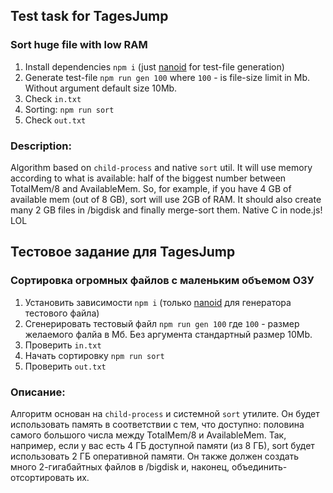 ## Test task for TagesJump
### Sort huge file with low RAM

1. Install dependencies ```npm i``` (just [nanoid]() for test-file generation)
2. Generate test-file ```npm run gen 100``` where ```100``` - is file-size limit in Mb. Without argument default size 10Mb.
3. Check ```in.txt```
4. Sorting: ```npm run sort```
5. Check ```out.txt```

### Description:
Algorithm based on ```child-process``` and native ```sort``` util. It will use memory according to what is available: half of the biggest number between TotalMem/8 and AvailableMem. So, for example, if you have 4 GB of available mem (out of 8 GB), sort will use 2GB of RAM. It should also create many 2 GB files in /bigdisk and finally merge-sort them. Native С in node.js! LOL

## Тестовое задание для TagesJump
### Сортировка огромных файлов с маленьким объемом ОЗУ

1. Установить зависимости ```npm i``` (только [nanoid]() для генератора тестового файла)
2. Сгенерировать тестовый файл ```npm run gen 100``` где ```100``` - размер желаемого фалйа в Мб. Без аргумента стандартный размер 10Mb.
3. Проверить ```in.txt```
4. Начать сортировку ```npm run sort```
5. Проверить ```out.txt```

### Описание:
Алгоритм основан на ```child-process``` и системной ```sort``` утилите. Он будет использовать память в соответствии с тем, что доступно: половина самого большого числа между TotalMem/8 и AvailableMem. Так, например, если у вас есть 4 ГБ доступной памяти (из 8 ГБ), sort будет использовать 2 ГБ оперативной памяти. Он также должен создать много 2-гигабайтных файлов в /bigdisk и, наконец, объединить-отсортировать их.
